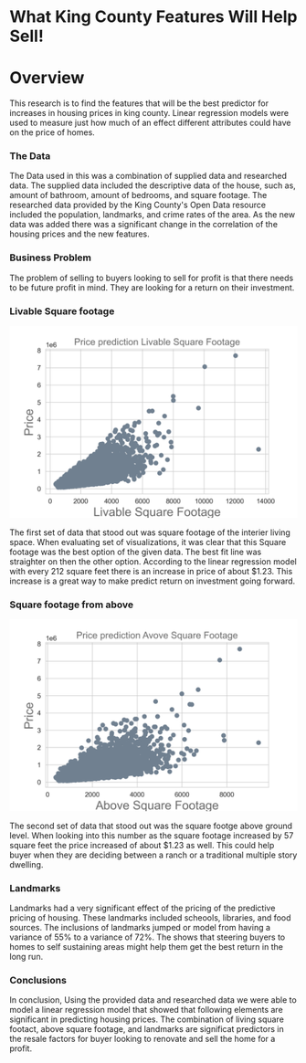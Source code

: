# What King County Features Will Help Sell!




# Overview

This research is to find the features that will be the best predictor for increases in housing prices in king county. Linear regression models were used to measure just how much of an effect different attributes could have on the price of homes.

### The Data

The Data used in this was a combination of supplied data and researched data. The supplied data included the descriptive data of the house, such as, amount of bathroom, amount of bedrooms, and square footage. The researched data provided by the King County's Open Data resource included the population, landmarks, and crime rates of the area. As the new data was added there was a significant change in the correlation of the housing prices and the new features. 

### Business Problem

The problem of selling to buyers looking to sell for profit is that there needs to be future profit in mind. They are looking for a return on their investment. 

### Livable Square footage
![liveable_chart](./notebooks/images/liveable_chart.png)


The first set of data that stood out was square footage of the interier living space. When evaluating set of visualizations, it was clear that this Square footage was the best option of the given data. The best fit line was straighter on then the other option. According to the linear regression model with every 212 square feet there is an increase in price of about $1.23. This increase is a great way to make predict return on investment going forward.


### Square footage from above 

![Aboveliveable_chart](./notebooks/images/Aboveliveable_chart.png)

The second set of data that stood out was the square footge above ground level. When looking into this number as the square footage increased by 57 square feet the price increased of about $1.23 as well. This could help buyer when they are deciding between a ranch or a traditional multiple story dwelling. 

### Landmarks 

Landmarks had a very significant effect of the pricing of the predictive pricing of housing. These landmarks included scheools, libraries, and food sources. The inclusions of landmarks jumped or model from having a variance of 55% to a variance of 72%. The shows that steering buyers to homes to self sustaining areas might help them get the best return in the long run.

### Conclusions

In conclusion, Using the provided data and researched data we were able to model a linear regression model that showed that following elements are significant in predicting housing prices. The combination of living square footact, above square footage, and landmarks are significat predictors in the resale factors for buyer looking to renovate and sell the home for a profit. 


